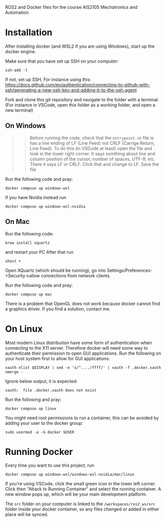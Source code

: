 ROS2 and Docker files for the course AIS2105 Mechatronics and Automation

# Installation
After installing docker (and WSL2 if you are using Windows), start up the docker engine.

Make sure that you have set up SSH on your computer:
```
ssh-add -l
```
If not, set up SSH, For instance using this:
https://docs.github.com/en/authentication/connecting-to-github-with-ssh/generating-a-new-ssh-key-and-adding-it-to-the-ssh-agent

Fork and clone this git repository and navigate to the folder with a terminal. (For instance in VSCode, open this folder as a working folder, and open a new terminal)

## On Windows
>> Before running the code, check that the `entrypoint.sh` file is has a line ending of LF (Line Feed) not CRLF (Carrige Return, Line Feed). To do this (in VSCode at least) open the file and look in the lower right corner. It says somthing about line and column position of the cursor, number of spaces, UTF-8, etc. There it says LF or CRLF. Click that and change to LF. Save the file

Run the following code and pray:
```
docker compose up windows-wsl
```
If you have Nvidia instead run
```
docker compose up windows-wsl-nvidia
```

## On Mac 
Run the following code:
```
brew install xquartz
```
and restart your PC
After that run
```
xhost +
```
Open XQuartz (which should be running), go into Settings/Preferences->Security->allow connections from network clients

Run the following code and pray:
```
docker compose up mac
```
There is a problem that OpenGL does not work because docker cannot find a graphics driver. If you find a solution, contact me.

# On Linux
Most modern Linux distribution have some form of authentication when connecting to the X11 server. Therefore docker will need some way to authenticate their permission to open GUI applications.
Run the following on your host system first to allow for GUI applications:
```
xauth nlist $DISPLAY | sed -e 's/^..../ffff/' | xauth -f .docker.xauth nmerge -
```

Ignore below output, it is expected:
```
xauth:  file .docker.xauth does not exist
```

Run the following and pray:
```
docker compose up linux
```

You might need root permissions to run a container, this can be avoided by adding your user to the docker group:
```
sudo usermod -a -G docker $USER
```

# Running Docker
Every time you want to use this project, run
```
docker compose up windows-wsl/windows-wsl-nvidia/mac/linux
```

If you're using VSCode, click the small green icon in the lower left corner. Click then "Attack to Running Container" and select the running container. A new window pops up, which will be your main development platform.

The `src` folder on your computer is linked to the `/workspaces/ros2_ws/src` folder inside your docker container, so any files changed or added in either place will be synced.
